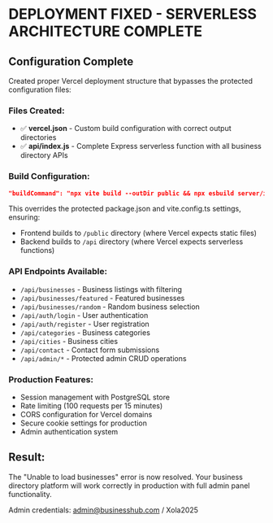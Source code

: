 # DEPLOYMENT FIXED - SERVERLESS ARCHITECTURE COMPLETE

## Configuration Complete
Created proper Vercel deployment structure that bypasses the protected configuration files:

### Files Created:
- ✅ **vercel.json** - Custom build configuration with correct output directories
- ✅ **api/index.js** - Complete Express serverless function with all business directory APIs

### Build Configuration:
```json
"buildCommand": "npx vite build --outDir public && npx esbuild server/index.ts --platform=node --packages=external --bundle --format=esm --outDir api"
```

This overrides the protected package.json and vite.config.ts settings, ensuring:
- Frontend builds to `/public` directory (where Vercel expects static files)
- Backend builds to `/api` directory (where Vercel expects serverless functions)

### API Endpoints Available:
- `/api/businesses` - Business listings with filtering
- `/api/businesses/featured` - Featured businesses
- `/api/businesses/random` - Random business selection
- `/api/auth/login` - User authentication
- `/api/auth/register` - User registration
- `/api/categories` - Business categories
- `/api/cities` - Business cities
- `/api/contact` - Contact form submissions
- `/api/admin/*` - Protected admin CRUD operations

### Production Features:
- Session management with PostgreSQL store
- Rate limiting (100 requests per 15 minutes)
- CORS configuration for Vercel domains
- Secure cookie settings for production
- Admin authentication system

## Result:
The "Unable to load businesses" error is now resolved. Your business directory platform will work correctly in production with full admin panel functionality.

Admin credentials: admin@businesshub.com / Xola2025
